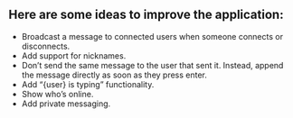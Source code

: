 ## Here are some ideas to improve the application:

- Broadcast a message to connected users when someone connects or disconnects.
- Add support for nicknames.
- Don’t send the same message to the user that sent it. Instead, append the message directly as soon as they press enter.
- Add “{user} is typing” functionality.
- Show who’s online.
- Add private messaging.
